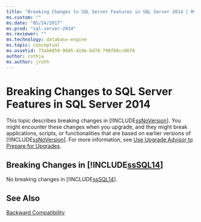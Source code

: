 ```yaml
---
title: "Breaking Changes to SQL Server Features in SQL Server 2014 | Microsoft Docs"
ms.custom: ""
ms.date: "05/24/2017"
ms.prod: "sql-server-2014"
ms.reviewer: ""
ms.technology: database-engine
ms.topic: conceptual
ms.assetid: 73ab6859-9605-419e-bd78-798f68cc66f8
author: rothja
ms.author: jroth
---
```

# Breaking Changes to SQL Server Features in SQL Server 2014
  This topic describes breaking changes in [!INCLUDE[ssNoVersion](../includes/ssnoversion-md.md)]. You might encounter these changes when you upgrade, and they might break applications, scripts, or functionalities that are based on earlier versions of [!INCLUDE[ssNoVersion](../includes/ssnoversion-md.md)]. For more information, see [Use Upgrade Advisor to Prepare for Upgrades](../../2014/sql-server/install/use-upgrade-advisor-to-prepare-for-upgrades.md).  
  
## Breaking Changes in [!INCLUDE[ssSQL14](../includes/sssql14-md.md)]  
 No breaking changes in [!INCLUDE[ssSQL14](../includes/sssql14-md.md)].  
  
## See Also  
 [Backward Compatibility](../../2014/getting-started/backward-compatibility.md)  
  
  
